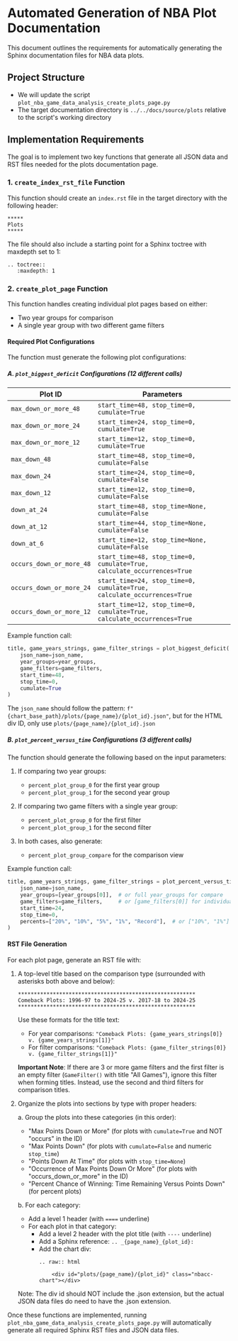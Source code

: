 # Automated Generation of NBA Plot Documentation

This document outlines the requirements for automatically generating the Sphinx documentation files for NBA data plots.

## Project Structure

- We will update the script `plot_nba_game_data_analysis_create_plots_page.py`
- The target documentation directory is `../../docs/source/plots` relative to the script's working directory

## Implementation Requirements

The goal is to implement two key functions that generate all JSON data and RST files needed for the plots documentation page.

### 1. `create_index_rst_file` Function

This function should create an `index.rst` file in the target directory with the following header:

```
*****
Plots
*****
```

The file should also include a starting point for a Sphinx toctree with maxdepth set to 1:

```
.. toctree::
   :maxdepth: 1

```

### 2. `create_plot_page` Function

This function handles creating individual plot pages based on either:
- Two year groups for comparison
- A single year group with two different game filters

#### Required Plot Configurations

The function must generate the following plot configurations:

##### A. `plot_biggest_deficit` Configurations (12 different calls)

| Plot ID | Parameters |
|---------|------------|
| `max_down_or_more_48` | `start_time=48, stop_time=0, cumulate=True` |
| `max_down_or_more_24` | `start_time=24, stop_time=0, cumulate=True` |
| `max_down_or_more_12` | `start_time=12, stop_time=0, cumulate=True` |
| `max_down_48` | `start_time=48, stop_time=0, cumulate=False` |
| `max_down_24` | `start_time=24, stop_time=0, cumulate=False` |
| `max_down_12` | `start_time=12, stop_time=0, cumulate=False` |
| `down_at_24` | `start_time=48, stop_time=None, cumulate=False` |
| `down_at_12` | `start_time=44, stop_time=None, cumulate=False` |
| `down_at_6` | `start_time=12, stop_time=None, cumulate=False` |
| `occurs_down_or_more_48` | `start_time=48, stop_time=0, cumulate=True, calculate_occurrences=True` |
| `occurs_down_or_more_24` | `start_time=24, stop_time=0, cumulate=True, calculate_occurrences=True` |
| `occurs_down_or_more_12` | `start_time=12, stop_time=0, cumulate=True, calculate_occurrences=True` |

Example function call:
```python
title, game_years_strings, game_filter_strings = plot_biggest_deficit(
    json_name=json_name,
    year_groups=year_groups,
    game_filters=game_filters,
    start_time=48,
    stop_time=0,
    cumulate=True
)
```

The `json_name` should follow the pattern: `f"{chart_base_path}/plots/{page_name}/{plot_id}.json"`, but for the HTML div ID, only use `plots/{page_name}/{plot_id}.json`

##### B. `plot_percent_versus_time` Configurations (3 different calls)

The function should generate the following based on the input parameters:

1. If comparing two year groups:
   - `percent_plot_group_0` for the first year group
   - `percent_plot_group_1` for the second year group

2. If comparing two game filters with a single year group:
   - `percent_plot_group_0` for the first filter
   - `percent_plot_group_1` for the second filter

3. In both cases, also generate:
   - `percent_plot_group_compare` for the comparison view

Example function call:
```python
title, game_years_strings, game_filter_strings = plot_percent_versus_time(
    json_name=json_name,
    year_groups=[year_groups[0]],  # or full year_groups for compare
    game_filters=game_filters,     # or [game_filters[0]] for individual
    start_time=24,
    stop_time=0,
    percents=["20%", "10%", "5%", "1%", "Record"],  # or ["10%", "1%"] for compare
)
```

#### RST File Generation

For each plot page, generate an RST file with:
1. A top-level title based on the comparison type (surrounded with asterisks both above and below):
   ```
   ********************************************************
   Comeback Plots: 1996-97 to 2024-25 v. 2017-18 to 2024-25
   ********************************************************
   ```
   
   Use these formats for the title text:
   - For year comparisons: `"Comeback Plots: {game_years_strings[0]} v. {game_years_strings[1]}"`
   - For filter comparisons: `"Comeback Plots: {game_filter_strings[0]} v. {game_filter_strings[1]}"`
   
   **Important Note**: If there are 3 or more game filters and the first filter is an empty filter (`GameFilter()` with title "All Games"), ignore this filter when forming titles. Instead, use the second and third filters for comparison titles.

2. Organize the plots into sections by type with proper headers:
   
   a. Group the plots into these categories (in this order):
      - "Max Points Down or More" (for plots with `cumulate=True` and NOT "occurs" in the ID)
      - "Max Points Down" (for plots with `cumulate=False` and numeric `stop_time`)
      - "Points Down At Time" (for plots with `stop_time=None`)
      - "Occurrence of Max Points Down Or More" (for plots with "occurs_down_or_more" in the ID)
      - "Percent Chance of Winning: Time Remaining Versus Points Down" (for percent plots)
   
   b. For each category:
      - Add a level 1 header (with `====` underline)
      - For each plot in that category:
        - Add a level 2 header with the plot title (with `----` underline)
        - Add a Sphinx reference: `.. _{page_name}_{plot_id}:`
        - Add the chart div:
          ```
          .. raw:: html

              <div id="plots/{page_name}/{plot_id}" class="nbacc-chart"></div>
          ```
     
   Note: The div id should NOT include the .json extension, but the actual JSON data files do need to have the .json extension.

Once these functions are implemented, running `plot_nba_game_data_analysis_create_plots_page.py` will automatically generate all required Sphinx RST files and JSON data files.